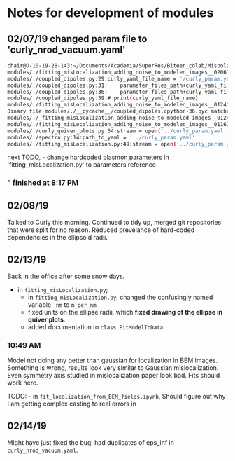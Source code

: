 # Notes for development of modules

## 02/07/19 changed param file to 'curly_nrod_vacuum.yaml'

```Bash
chair@D-10-19-28-143:~/Documents/Academia/SuperRes/Biteen_colab/Mispolarization/python/gitted/solving_problems$ grep -rn 'modules/.' -e 'curly'
modules/./fitting_misLocalization_adding_noise_to_modeled_images__020619.py:40:stream = open('../parameter_files/curly_param.yaml','r')
modules/./coupled_dipoles.py:29:curly_yaml_file_name = '/curly_param.yaml'
modules/./coupled_dipoles.py:31:    parameter_files_path+curly_yaml_file_name
modules/./coupled_dipoles.py:36:    parameter_files_path+curly_yaml_file_name,'r'
modules/./coupled_dipoles.py:39:# print(curly_yaml_file_name)
modules/./fitting_misLocalization_adding_noise_to_modeled_images__012419.py:37:stream = open('../curly_param.yaml','r')
Binary file modules/./__pycache__/coupled_dipoles.cpython-36.pyc matches
modules/./_fitting_misLocalization_adding_noise_to_modeled_images__012419.py:40:stream = open('../curly_param.yaml','r')
modules/./fitting_misLocalization_adding_noise_to_modeled_images__011619v11.py:34:stream = open('../curly_param.yaml','r')
modules/./curly_quiver_plots.py:34:stream = open('../curly_param.yaml','r')
modules/./spectra.py:14:path_to_yaml = '../curly_param.yaml'
modules/./fitting_misLocalization.py:49:stream = open('../curly_param.yaml','r')
```

next TODO, 
	- change hardcoded plasmon parameters in 'fitting_misLocalization.py' to parameters reference

### ^ finished at 8:17 PM

## 02/08/19
Talked to Curly this morning. Continued to tidy up, merged git repositories that were split for no reason. Reduced prevelance of hard-coded dependencies in the ellipsoid radii. 

## 02/13/19
Back in the office after some snow days. 
- in `fitting_misLocalization.py`;
	- in `fitting_misLocalization.py`, changed the confusingly named variable `	nm` to `m_per_nm`
	- fixed units on the ellipse radii, which __fixed drawing of the ellipse in quiver plots__.
	- added documentation to `class FitModelToData`

### 10:49 AM
Model not doing any better than gaussian for localization in BEM images. Something is wrong, results look very similar to Gaussian mislocalization. Even symmetry axis studied in mislocalization paper look bad. Fits should work here. 

TODO: 
	- in `fit_localization_from_BEM_fields.ipynb`, Should figure out why I am getting complex casting to real errors in 

## 02/14/19
Might have just fixed the bug! had duplicates of eps_inf in `curly_nrod_vacuum.yaml`.